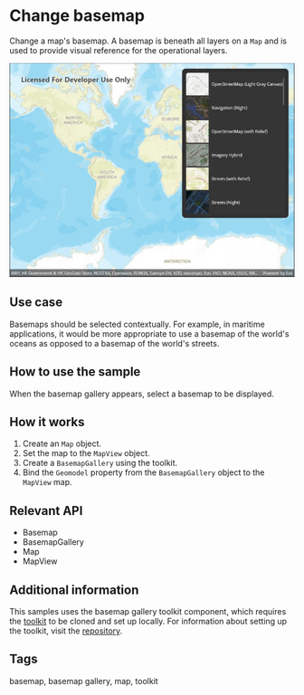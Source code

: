 # Change basemap

Change a map's basemap. A basemap is beneath all layers on a `Map` and is used to provide visual reference for the operational layers.

![Image of change basemap](changebasemap.jpg)

## Use case

Basemaps should be selected contextually. For example, in maritime applications, it would be more appropriate to use a basemap of the world's oceans as opposed to a basemap of the world's streets.

## How to use the sample

When the basemap gallery appears, select a basemap to be displayed.

## How it works

1. Create an `Map` object.
2. Set the map to the `MapView` object.
3. Create a `BasemapGallery` using the toolkit.
4. Bind the `Geomodel` property from the `BasemapGallery` object to the `MapView` map.

## Relevant API

* Basemap
* BasemapGallery
* Map
* MapView

## Additional information

This samples uses the basemap gallery toolkit component, which requires the [toolkit](https://github.com/Esri/arcgis-toolkit-dotnet) to be cloned and set up locally. For information about setting up the toolkit, visit the [repository](https://github.com/Esri/arcgis-toolkit-dotnet/blob/main/README.md).

## Tags

basemap, basemap gallery, map, toolkit
